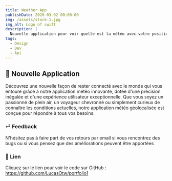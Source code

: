 ```yaml
---
title: Weather App
publishDate: 2020-03-02 00:00:00
img: /assets/stock-1.jpg
img_alt: Logo of swift
description: |
  Nouvelle application pour voir quelle est la météo avec votre position
tags:
  - Design
  - Dev
  - Api
---
```


## 🎉 Nouvelle Application

> 

Découvrez une nouvelle façon de rester connecté avec le monde qui vous entoure grâce à notre application météo innovante, dotée d'une précision inégalée et d'une expérience utilisateur exceptionnelle. Que vous soyez un passionné de plein air, un voyageur chevronné ou simplement curieux de connaître les conditions actuelles, notre application météo géolocalisée est conçue pour répondre à tous vos besoins.

 

### ⏎ Feedback

N'hésitez pas à faire part de vos retours par email si vous rencontrez des bugs ou si vous pensez que des améliorations peuvent être apportées

### 🔗 Lien


 Cliquez sur le lien pour voir le code sur GitHub : https://github.com/LucasOtw/portfolio1




